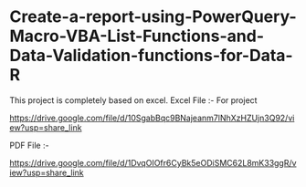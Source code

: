 # Create-a-report-using-PowerQuery-Macro-VBA-List-Functions-and-Data-Validation-functions-for-Data-R
This project is completely based on excel.
Excel File :-  For project

https://drive.google.com/file/d/10SgabBqc9BNajeanm7lNhXzHZUjn3Q92/view?usp=share_link

 

PDF File :- 

https://drive.google.com/file/d/1DvqOIOfr6CyBk5eODiSMC62L8mK33ggR/view?usp=share_link
